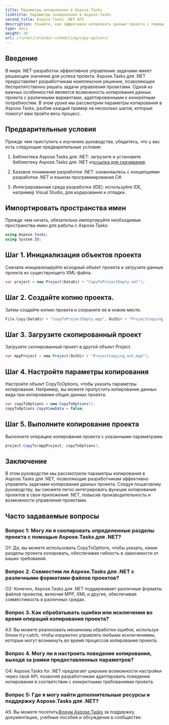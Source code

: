 ```yaml
---
title: Параметры копирования в Aspose.Tasks
linktitle: Параметры копирования в Aspose.Tasks
second_title: Aspose.Tasks .NET API
description: Узнайте, как эффективно копировать данные проекта с помощью Aspose.Tasks для .NET. Расширьте свои приложения .NET с помощью мощных возможностей управления проектами.
type: docs
weight: 18
url: /ru/net/calendar-scheduling/copy-options/
---
```

## Введение

В мире .NET-разработки эффективное управление задачами имеет решающее значение для успеха проекта. Aspose.Tasks для .NET предоставляет разработчикам комплексное решение, позволяющее беспрепятственно решать задачи управления проектами. Одной из важных особенностей является возможность копирования данных проекта с различными вариантами, адаптированными к конкретным потребностям. В этом уроке мы рассмотрим параметры копирования в Aspose.Tasks, разбив каждый пример на несколько шагов, которые помогут вам пройти весь процесс.

## Предварительные условия

Прежде чем приступить к изучению руководства, убедитесь, что у вас есть следующие предварительные условия:

1.  Библиотека Aspose.Tasks для .NET: загрузите и установите библиотеку Aspose.Tasks для .NET из[ссылка для скачивания](https://releases.aspose.com/tasks/net/).
   
2. Базовое понимание разработки .NET: ознакомьтесь с концепциями разработки .NET и языком программирования C#.

3. Интегрированная среда разработки (IDE): используйте IDE, например Visual Studio, для кодирования и отладки.

## Импортировать пространства имен

Прежде чем начать, обязательно импортируйте необходимые пространства имен для работы с Aspose.Tasks:

```csharp
using Aspose.Tasks;
using System.IO;


```

## Шаг 1. Инициализация объектов проекта

Сначала инициализируйте исходный объект проекта и загрузите данные проекта из существующего XML-файла.

```csharp
var project = new Project(DataDir + "CopyToProjectEmpty.xml");
```

## Шаг 2. Создайте копию проекта.

Затем создайте копию проекта и сохраните ее в новом месте.

```csharp
File.Copy(DataDir + "CopyToProjectEmpty.mpp", OutDir + "ProjectCopying_out.mpp", true);
```

## Шаг 3. Загрузите скопированный проект

Загрузите скопированный проект в другой объект Project.

```csharp
var mppProject = new Project(OutDir + "ProjectCopying_out.mpp");
```

## Шаг 4. Настройте параметры копирования

Настройте объект CopyToOptions, чтобы указать параметры копирования. Например, вы можете пропустить копирование данных вида при копировании общих данных проекта.

```csharp
var copyToOptions = new CopyToOptions();
copyToOptions.CopyViewData = false;
```

## Шаг 5. Выполните копирование проекта

Выполните операцию копирования проекта с указанными параметрами.

```csharp
project.CopyTo(mppProject, copyToOptions);
```

## Заключение

В этом руководстве мы рассмотрели параметры копирования в Aspose.Tasks для .NET, позволяющие разработчикам эффективно управлять задачами копирования данных проекта. Следуя пошаговому руководству, вы сможете легко интегрировать функции копирования проектов в свои приложения .NET, повысив производительность и возможности управления проектами.

## Часто задаваемые вопросы

### Вопрос 1: Могу ли я скопировать определенные разделы проекта с помощью Aspose.Tasks для .NET?

О1: Да, вы можете использовать CopyToOptions, чтобы указать, какие разделы проекта копировать, обеспечивая гибкость в зависимости от ваших требований.

### Вопрос 2. Совместим ли Aspose.Tasks для .NET с различными форматами файлов проектов?

О2: Конечно, Aspose.Tasks для .NET поддерживает различные форматы файлов проектов, включая MPP, XML и другие, обеспечивая совместимость в различных средах.

### Вопрос 3. Как обрабатывать ошибки или исключения во время операций копирования проекта?

A3: Вы можете реализовать механизмы обработки ошибок, используя блоки try-catch, чтобы корректно управлять любыми исключениями, которые могут возникнуть во время процессов копирования проекта.

### Вопрос 4. Могу ли я настроить поведение копирования, выходя за рамки предоставленных параметров?

О4: Aspose.Tasks for .NET предлагает широкие возможности настройки через свой API, позволяя разработчикам адаптировать поведение копирования в соответствии с конкретными требованиями проекта.

### Вопрос 5: Где я могу найти дополнительные ресурсы и поддержку Aspose.Tasks для .NET?

 A5: Вы можете посетить[Форум Aspose.Tasks](https://forum.aspose.com/c/tasks/15) за поддержку, документацию, учебные пособия и обсуждения в сообществе.